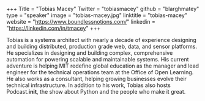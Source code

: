 +++
Title = "Tobias Macey"
Twitter = "tobiasmacey"
github = "blarghmatey"
type = "speaker"
image = "tobias-macey.jpg"
linktitle = "tobias-macey"
website = "https://www.boundlessnotions.com/"
linkedin = "https://linkedin.com/in/tmacey"
+++


Tobias is a systems architect with nearly a decade of experience designing and building distributed, production grade web, data, and sensor platforms. He specializes in designing and building complex, comprehensive automation for powering scalable and maintainable systems. His current adventure is helping MIT redefine global education as the manager and lead engineer for the technical operations team at the Office of Open Learning. He also works as a consultant, helping growing businesses evolve their technical infrastructure. In addition to his work, Tobias also hosts Podcast.__init__, the show about Python and the people who make it great.
